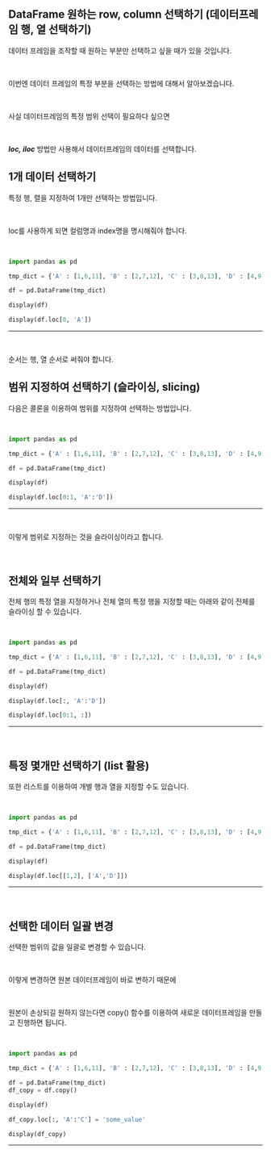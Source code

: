 <!-- [python/데이터분석] 파이썬 pandas DataFrame loc 함수 -->

## DataFrame 원하는 row, column 선택하기 (데이터프레임 행, 열 선택하기)

데이터 프레임을 조작할 때 원하는 부분만 선택하고 싶을 때가 있을 것입니다.  

<br>

이번엔 데이터 프레임의 특정 부분을 선택하는 방법에 대해서 알아보겠습니다.  

<br>

사실 데이터프레임의 특정 범위 선택이 필요하다 싶으면  

<br>

***loc, iloc*** 방법만 사용해서 데이터프레임의 데이터를 선택합니다.


## 1개 데이터 선택하기

특정 행, 렬을 지정하여 1개만 선택하는 방법입니다.  

<br>

loc를 사용하게 되면 컬럼명과 index명을 명시해줘야 합니다.

<br>

<div>

~~~python
import pandas as pd

tmp_dict = {'A' : [1,6,11], 'B' : [2,7,12], 'C' : [3,8,13], 'D' : [4,9,14], 'E' : [5,10,15]}

df = pd.DataFrame(tmp_dict)

display(df)

display(df.loc[0, 'A'])
~~~
---

</div>

<br>

순서는 행, 열 순서로 써줘야 합니다. 

## 범위 지정하여 선택하기 (슬라이싱, slicing)

다음은 콜론을 이용하여 범위를 지정하여 선택하는 방법입니다.

<br>

<div>

~~~python
import pandas as pd

tmp_dict = {'A' : [1,6,11], 'B' : [2,7,12], 'C' : [3,8,13], 'D' : [4,9,14], 'E' : [5,10,15]}

df = pd.DataFrame(tmp_dict)

display(df)

display(df.loc[0:1, 'A':'D'])
~~~
---

</div>

<br>

이렇게 범위로 지정하는 것을 슬라이싱이라고 합니다.

<br>

## 전체와 일부 선택하기​

전체 행의 특정 열을 지정하거나 전체 열의 특정 행을 지정할 때는 아래와 같이 전체를 슬라이싱 할 수 있습니다.

<br>

<div>

~~~python
import pandas as pd

tmp_dict = {'A' : [1,6,11], 'B' : [2,7,12], 'C' : [3,8,13], 'D' : [4,9,14], 'E' : [5,10,15]}

df = pd.DataFrame(tmp_dict)

display(df)

display(df.loc[:, 'A':'D'])

display(df.loc[0:1, :])
~~~
---

</div>

<br>

## 특정 몇개만 선택하기 (list 활용)

또한 리스트를 이용하여 개별 행과 열을 지정할 수도 있습니다.

<br>

<div>

~~~python
import pandas as pd

tmp_dict = {'A' : [1,6,11], 'B' : [2,7,12], 'C' : [3,8,13], 'D' : [4,9,14], 'E' : [5,10,15]}

df = pd.DataFrame(tmp_dict)

display(df)

display(df.loc[[1,2], ['A','D']])
~~~
---

</div>

<br>

## 선택한 데이터 일괄 변경

선택한 범위의 값을 일괄로 변경할 수 있습니다.  

<br>

이렇게 변경하면 원본 데이터프레임이 바로 변하기 때문에 

<br>

원본이 손상되길 원하지 않는다면 copy() 함수를 이용하여 새로운 데이터프레임을 만들고 진행하면 됩니다.

<br>

<div>

~~~python
import pandas as pd

tmp_dict = {'A' : [1,6,11], 'B' : [2,7,12], 'C' : [3,8,13], 'D' : [4,9,14], 'E' : [5,10,15]}

df = pd.DataFrame(tmp_dict)
df_copy = df.copy()

display(df)

df_copy.loc[:, 'A':'C'] = 'some_value'

display(df_copy)
~~~
---

</div>

<br>

